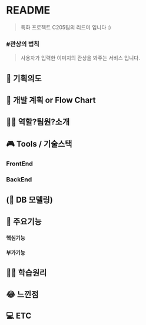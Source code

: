 # README

> 특화 프로젝트 C205팀의 리드미 입니다 :)



### #관상의 법칙

> 사용자가 입력한 이미지의 관상을 봐주는 서비스 입니다.



## 📱 기획의도



## 📅 개발 계획 or Flow Chart



## 🧞‍♂️ 역할?팀원?소개




## 🎮 Tools / 기술스택

### FrontEnd
### BackEnd



## (🔀 DB 모델링)



## 🧾 주요기능

#### 핵심기능

#### 부가기능



## 🦸‍♂️ 학습원리



## 😂 느낀점



## 💻 ETC
